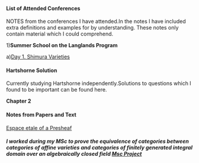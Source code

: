 
#### List of Attended Conferences
NOTES from the conferences I have attended.In the notes I have included extra definitions and examples for by understanding. These notes only contain material which I could comprehend.

1)**Summer School on the Langlands Program**

a)[Day 1. Shimura Varieties](https://sahil-karawade.github.io/2022-07-09-Summer-School-of-Langlands-Program.html)

#### Hartshorne Solution
Currently studying Hartshorne independently.Solutions to questions which I found to be important can be found here.

**Chapter 2**


#### Notes from Papers and Text
[Espace etale of a Presheaf](https://sahil-karawade.github.io//folder/Espace%20etale%20of%20a%20Presheaf.pdf)
##### I worked during my MSc to prove the equivalence of categories between categories of affine varieties and categories of finitely generated integral domain over an algebraically closed field [Msc Project](https://sahil-karawade.github.io/folder/Sahil%20Karawade(203102010).pdf)
